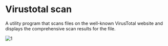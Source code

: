 # Virustotal scan
A utility program that scans files on the well-known VirusTotal website and displays the comprehensive scan results for the file.

 ![1](https://github.com/SERVER0APK/Virustotal_scan/assets/151466539/43811a9b-0651-4baf-97ab-8ff32af73788)
